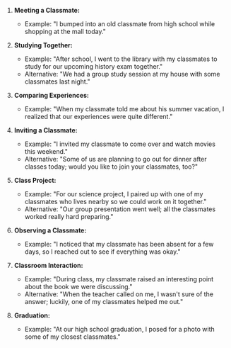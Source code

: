1. **Meeting a Classmate:**
   - Example: "I bumped into an old classmate from high school while shopping at the mall today."

2. **Studying Together:**
   - Example: "After school, I went to the library with my classmates to study for our upcoming history exam together."
   - Alternative: "We had a group study session at my house with some classmates last night."

3. **Comparing Experiences:**
   - Example: "When my classmate told me about his summer vacation, I realized that our experiences were quite different."

4. **Inviting a Classmate:**
   - Example: "I invited my classmate to come over and watch movies this weekend."
   - Alternative: "Some of us are planning to go out for dinner after classes today; would you like to join your classmates, too?"

5. **Class Project:**
   - Example: "For our science project, I paired up with one of my classmates who lives nearby so we could work on it together."
   - Alternative: "Our group presentation went well; all the classmates worked really hard preparing."

6. **Observing a Classmate:**
   - Example: "I noticed that my classmate has been absent for a few days, so I reached out to see if everything was okay."

7. **Classroom Interaction:**
   - Example: "During class, my classmate raised an interesting point about the book we were discussing."
   - Alternative: "When the teacher called on me, I wasn't sure of the answer; luckily, one of my classmates helped me out."

8. **Graduation:**
   - Example: "At our high school graduation, I posed for a photo with some of my closest classmates."